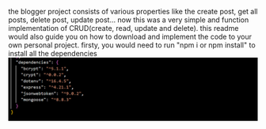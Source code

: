 the blogger project consists of various properties like the create post, get all posts, delete post, update post... now this was a very simple and function implementation of CRUD(create, read, update and delete).
this readme would also guide you on how to download and implement the code to your own personal project. 
firsty, you would need to run "npm i or npm install" to install all the dependencies
![alt text](image.png)